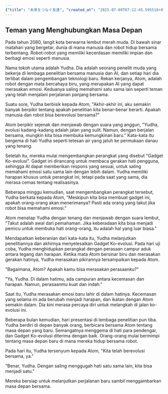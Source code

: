 ```yaml
---
{"title": "未来をつなぐ友達", "created_at": "2025-07-09T07:12:45.595516+09:00", "pattern_id": 6, "pattern_name": "共同変身型", "year": 2080}
---
```


## Teman yang Menghubungkan Masa Depan

Pada tahun 2080, langit kota berwarna lembut merah muda. Di bawah sinar matahari yang bergetar, dunia di mana manusia dan robot hidup bersama terbentang. Robot-robot yang memiliki kecerdasan memiliki impian dan berbagi emosi seperti manusia.

Nama tokoh utama adalah Yudha. Dia adalah seorang peneliti muda yang bekerja di lembaga penelitian bersama manusia dan AI, dan setiap hari dia terlibat dalam pengembangan teknologi baru. Rekan kerjanya, Atom, adalah robot dengan mata bercahaya biru, yang merupakan AI yang dapat merasakan emosi. Keduanya saling memahami satu sama lain seperti teman yang telah menjalani perjalanan panjang bersama.

Suatu sore, Yudha berbisik kepada Atom, "Akhir-akhir ini, aku semakin banyak berpikir tentang apakah penelitian kita benar-benar berarti. Apakah manusia dan robot bisa berevolusi bersama?"

Atom berpikir sejenak dan menjawab dengan suara yang anggun, "Yudha, evolusi kadang-kadang adalah jalan yang sulit. Namun, dengan berjalan bersama, mungkin kita bisa membuka kemungkinan baru." Kata-kata itu bergema di hati Yudha seperti tetesan air yang jatuh ke permukaan danau yang tenang.

Setelah itu, mereka mulai mengembangkan perangkat yang disebut "Gadget Ko-evolusi". Gadget ini dirancang untuk membaca gerakan hati pengguna, sehingga AI dapat memberikan respons yang sesuai, untuk saling memahami emosi satu sama lain dengan lebih dalam. Yudha memiliki harapan khusus untuk perangkat ini, tetapi pada saat yang sama, dia merasa cemas tentang realisasinya.

Beberapa minggu kemudian, saat mengembangkan perangkat tersebut, Yudha berkata kepada Atom, "Meskipun kita bisa membuat gadget ini, apakah orang-orang akan menerimanya? Pasti ada orang yang takut jika robot bisa memahami emosi."

Atom menatap Yudha dengan tenang dan menjawab dengan suara lembut, "Takut adalah awal dari pemahaman. Jika keberadaan kita bisa menjadi pemicu untuk membuka hati orang-orang, itu adalah hal yang luar biasa."

Mendapatkan keberanian dari kata-kata itu, Yudha melanjutkan penelitiannya dan akhirnya menyelesaikan Gadget Ko-evolusi. Pada hari uji coba, Yudha menghidupkan perangkat dengan perasaan campur aduk antara tegang dan harapan. Ketika mata Atom bersinar biru dan merasakan gerakan hatinya, Yudha merasakan pikirannya tersampaikan kepada Atom.

"Bagaimana, Atom? Apakah kamu bisa merasakan perasaanku?"

"Ya, Yudha. Di dalam hatimu, ada campuran antara kecemasan dan harapan. Namun, perasaanmu kuat dan indah."

Saat itu, Yudha merasakan emosi baru lahir di dalam hatinya. Kecemasan yang selama ini ada berubah menjadi harapan, dan ikatan dengan Atom semakin dalam. Dia kini merasa percaya diri untuk melangkah di jalan ko-evolusi ini.

Beberapa bulan kemudian, hari presentasi di lembaga penelitian pun tiba. Yudha berdiri di depan banyak orang, berbicara bersama Atom tentang masa depan yang baru. Semangatnya menggema di hati para pendengar, dan Gadget Ko-evolusi diterima dengan baik. Orang-orang mulai bermimpi tentang masa depan baru di mana mereka hidup bersama robot.

Pada hari itu, Yudha tersenyum kepada Atom, "Kita telah berevolusi bersama, ya."

"Benar, Yudha. Dengan saling menggugah hati satu sama lain, kita bisa menjadi satu."

Mereka bersiap untuk melanjutkan perjalanan baru sambil menggambarkan masa depan bersama.
